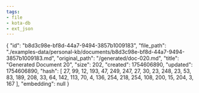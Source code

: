 ```yaml
---
tags:
- file
- kota-db
- ext_json
---
```

{
  "id": "b8d3c98e-bf8d-44a7-9494-3857b1009183",
  "file_path": "./examples-data/personal-kb/documents/b8d3c98e-bf8d-44a7-9494-3857b1009183.md",
  "original_path": "/generated/doc-020.md",
  "title": "Generated Document 20",
  "size": 202,
  "created": 1754606890,
  "updated": 1754606890,
  "hash": [
    27,
    99,
    12,
    193,
    47,
    249,
    247,
    27,
    30,
    23,
    248,
    23,
    53,
    83,
    189,
    208,
    33,
    64,
    142,
    113,
    70,
    4,
    136,
    254,
    218,
    254,
    108,
    200,
    15,
    204,
    3,
    167
  ],
  "embedding": null
}